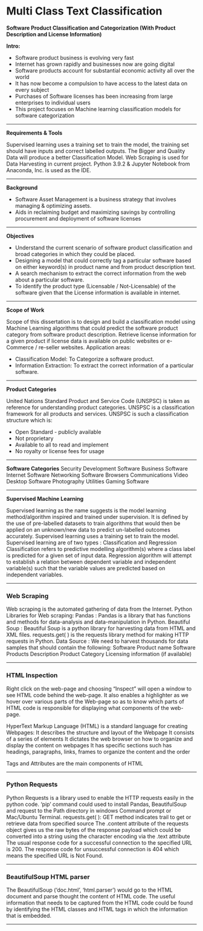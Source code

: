 # Multi Class Text Classification #

**Software Product Classification and Categorization
(With Product Description and License Information)**

**Intro:**

* Software product business is evolving very fast 
* Internet has grown rapidly and businesses now are going digital 
* Software products account for substantial economic activity all over the world
* It has now become a compulsion to have access to the latest data on every subject 
* Purchases of Software licenses has been increasing from large enterprises to individual users
* This project focuses on Machine learning classification models for software categorization

---------------------------------------------------------------------------------------------------

**Requirements & Tools**

Supervised learning uses a training set to train the model, the training set should have inputs and correct labelled outputs.
The Bigger and Quality Data will produce a better Classification Model.
Web Scraping is used for Data Harvesting in current project.
Python 3.9.2  & Jupyter Notebook from Anaconda, Inc. is used as the IDE.

---------------------------------------------------------------------------------------------------

**Background**

- Software Asset Management is a business strategy that involves managing & optimizing assets.
- Aids in reclaiming budget and maximizing savings by controlling procurement and deployment of software licenses 

---------------------------------------------------------------------------------------------------

**Objectives**

* Understand the current scenario of software product classification and broad categories in which they could be placed.
* Designing a model that could correctly tag a particular software based on either keyword(s) in product name and from product description text.
* A search mechanism to extract the correct information from the web about a particular software. 
* To identify the product type (Licensable / Not-Licensable) of the software given that the License information is available in internet.

---------------------------------------------------------------------------------------------------

**Scope of Work**

Scope of this dissertation is to design and build a classification model using Machine Learning algorithms that could predict the software product category from software product description.
Retrieve license information for a given product if license data is available on public websites or e-Commerce / re-seller websites. 
Application areas: 
- Classification Model: To Categorize a software product.
- Information Extraction: To extract the correct information of a particular software.

---------------------------------------------------------------------------------------------------

**Product Categories**

United Nations Standard Product and Service Code (UNSPSC) is taken as reference for understanding product categories. UNSPSC is a classification framework for all products and services. UNSPSC is such a classification structure which is:
- Open Standard - publicly available
- Not proprietary
- Available to all to read and implement
- No royalty or license fees for usage

---------------------------------------------------------------------------------------------------

**Software Categories**
Security
Development Software
Business Software
Internet Software
Networking Software
Browsers
Communications
Video
Desktop Software
Photography
Utilities
Gaming Software

---------------------------------------------------------------------------------------------------

**Supervised Machine Learning**

Supervised learning as the name suggests is the model learning method/algorithm inspired and trained under supervision.
It is defined by the use of pre-labelled datasets to train algorithms that would then be applied on an unknown/new data to predict un-labelled outcomes accurately.
Supervised learning uses a training set to train the model.
Supervised learning are of two types : Classification and Regression
Classification refers to predictive modelling algorithm(s) where a class label is predicted for a given set of input data.
Regression algorithm will attempt to establish a relation between dependent variable and independent variable(s) such that the variable values are predicted based on independent variables.

---------------------------------------------------------------------------------------------------

### Web Scraping ###

Web scraping is the automated gathering of data from the Internet. Python Libraries for Web scraping:
Pandas : Pandas is a library that has functions and methods for data-analysis and data-manipulation in Python. 
Beautiful Soup : Beautiful Soup is a python library for harvesting data from HTML and XML files. 
requests.get( ) is the requests library method for making HTTP requests in Python.
Data Source : We need to harvest thousands for data samples that should contain the following:
Software Product name
Software Products Description
Product Category
Licensing information (if available)

---------------------------------------------------------------------------------------------------

### HTML Inspection ###

Right click on the web-page and choosing “Inspect” will open a window to see HTML code behind the web-page.
It also enables a highlighter as we hover over various parts of the Web-page so as to know which parts of HTML code is responsible for displaying what components of the web-page.

HyperText Markup Language (HTML) is a standard language for creating Webpages:
It describes the structure and layout of the Webpage
It consists of a series of elements
It dictates the web browser on how to organize and display the content on webpages
It has specific sections such has headings, paragraphs, links, frames to organize the content and the order

Tags and Attributes are the main components of HTML 

---------------------------------------------------------------------------------------------------

### Python Requests ###

Python Requests is a library used to enable the HTTP requests easily in the python code.
‘pip’ command could used to install Pandas, BeautifulSoup and request to the Path directory in windows Command prompt or Mac/Ubuntu Terminal.
requests.get( ): GET method indicates trail to get or retrieve data from specified source 
The .content attribute of the requests object gives us the raw bytes of the response payload which could be converted into a string using the character encoding via the .text attribute 
The usual response code for a successful connection to the specified URL is 200. The response code for unsuccessful connection is 404 which means the specified URL is Not Found.

---------------------------------------------------------------------------------------------------


### BeautifulSoup HTML parser ###

The BeautifulSoup (‘doc.html’, ‘html.parser’) would go to the HTML document and parse thought the content of HTML code.
The useful information that needs to be captured from the HTML code could be found by identifying the HTML classes and HTML tags in which the information that is embedded. 

---------------------------------------------------------------------------------------------------







